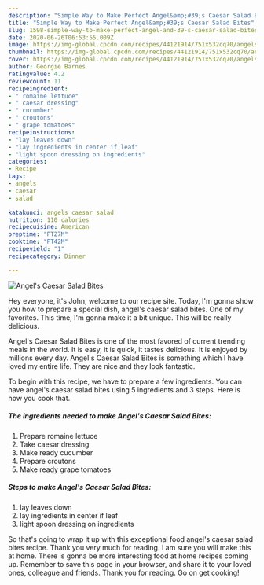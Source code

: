 ```yaml
---
description: "Simple Way to Make Perfect Angel&amp;#39;s Caesar Salad Bites"
title: "Simple Way to Make Perfect Angel&amp;#39;s Caesar Salad Bites"
slug: 1598-simple-way-to-make-perfect-angel-and-39-s-caesar-salad-bites
date: 2020-06-26T06:53:55.009Z
image: https://img-global.cpcdn.com/recipes/44121914/751x532cq70/angels-caesar-salad-bites-recipe-main-photo.jpg
thumbnail: https://img-global.cpcdn.com/recipes/44121914/751x532cq70/angels-caesar-salad-bites-recipe-main-photo.jpg
cover: https://img-global.cpcdn.com/recipes/44121914/751x532cq70/angels-caesar-salad-bites-recipe-main-photo.jpg
author: Georgie Barnes
ratingvalue: 4.2
reviewcount: 11
recipeingredient:
- " romaine lettuce"
- " caesar dressing"
- " cucumber"
- " croutons"
- " grape tomatoes"
recipeinstructions:
- "lay leaves down"
- "lay ingredients in center if leaf"
- "light spoon dressing on ingredients"
categories:
- Recipe
tags:
- angels
- caesar
- salad

katakunci: angels caesar salad 
nutrition: 110 calories
recipecuisine: American
preptime: "PT27M"
cooktime: "PT42M"
recipeyield: "1"
recipecategory: Dinner

---
```



![Angel&#39;s Caesar Salad Bites](https://img-global.cpcdn.com/recipes/44121914/751x532cq70/angels-caesar-salad-bites-recipe-main-photo.jpg)

Hey everyone, it's John, welcome to our recipe site. Today, I'm gonna show you how to prepare a special dish, angel&#39;s caesar salad bites. One of my favorites. This time, I'm gonna make it a bit unique. This will be really delicious.



Angel&#39;s Caesar Salad Bites is one of the most favored of current trending meals in the world. It is easy, it is quick, it tastes delicious. It is enjoyed by millions every day. Angel&#39;s Caesar Salad Bites is something which I have loved my entire life. They are nice and they look fantastic.


To begin with this recipe, we have to prepare a few ingredients. You can have angel&#39;s caesar salad bites using 5 ingredients and 3 steps. Here is how you cook that.

<!--inarticleads1-->

##### The ingredients needed to make Angel&#39;s Caesar Salad Bites:

1. Prepare  romaine lettuce
1. Take  caesar dressing
1. Make ready  cucumber
1. Prepare  croutons
1. Make ready  grape tomatoes




<!--inarticleads2-->

##### Steps to make Angel&#39;s Caesar Salad Bites:

1. lay leaves down
1. lay ingredients in center if leaf
1. light spoon dressing on ingredients




So that's going to wrap it up with this exceptional food angel&#39;s caesar salad bites recipe. Thank you very much for reading. I am sure you will make this at home. There is gonna be more interesting food at home recipes coming up. Remember to save this page in your browser, and share it to your loved ones, colleague and friends. Thank you for reading. Go on get cooking!
